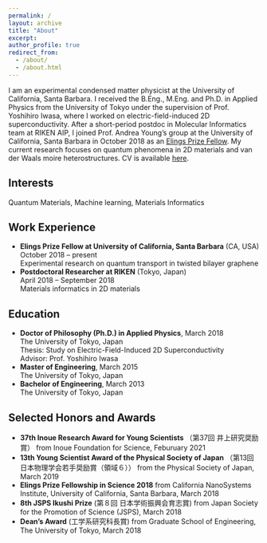 ```yaml
---
permalink: /
layout: archive
title: "About"
excerpt:
author_profile: true
redirect_from: 
  - /about/
  - /about.html
---
```


I am an experimental condensed matter physicist at the University of California, Santa Barbara. I received the B.Eng., M.Eng. and Ph.D. in Applied Physics from the University of Tokyo under the supervision of Prof. Yoshihiro Iwasa, where I worked on electric-field-induced 2D superconductivity. After a short-period postdoc in Molecular Informatics team at RIKEN AIP, I joined Prof. Andrea Young’s group at the University of California, Santa Barbara in October 2018 as an [Elings Prize Fellow](https://www.cnsi.ucsb.edu/resources/funding/elings-prize/fellows). My current research focuses on quantum phenomena in 2D materials and van der Waals moire heterostructures. CV is available [here](https://www.yusaito.com/files/yusaito_CV.pdf).

## Interests
Quantum Materials, Machine learning, Materials Informatics

## Work Experience

- **Elings Prize Fellow at University of California, Santa Barbara** (CA, USA)<br>
  October 2018 – present<br>
  Experimental research on quantum transport in twisted bilayer graphene
- **Postdoctoral Researcher at RIKEN** (Tokyo, Japan)<br>
  April 2018 – September 2018<br>
  Materials informatics in 2D materials

## Education

- **Doctor of Philosophy (Ph.D.) in Applied Physics**, March 2018<br>
  The University of Tokyo, Japan<br>
  Thesis: Study on Electric-Field-Induced 2D Superconductivity<br>
  Advisor: Prof. Yoshihiro Iwasa
  <br>
- **Master of Engineering**, March 2015<br>
  The University of Tokyo, Japan
  <br>
- **Bachelor of Engineering**, March 2013<br>
  The University of Tokyo, Japan

## Selected Honors and Awards
- **37th Inoue Research Award for Young Scientists** （第37回 井上研究奨励賞） from Inoue Foundation for Science, Feburuary 2021
- **13th Young Scientist Award of the Physical Society of Japan** （第13回 日本物理学会若手奨励賞（領域６）） from the Physical Society of Japan, March 2019
- **Elings Prize Fellowship in Science 2018**
from California NanoSystems Institute, University of California, Santa Barbara, March 2018
- **8th JSPS Ikushi Prize** (第８回 日本学術振興会育志賞)  from Japan Society for the Promotion of Science (JSPS), March 2018
- **Dean’s Award** (工学系研究科長賞) from Graduate School of Engineering, The University of Tokyo, March 2018


